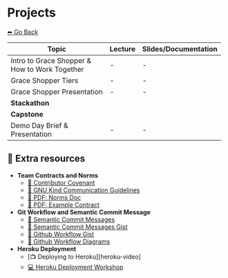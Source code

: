 # Projects

[⬅ Go Back](README.md)

| Topic                                               | Lecture | Slides/Documentation |
| --------------------------------------------------- | ------- | -------------------- |
| Intro to Grace Shopper & </br> How to Work Together | -       | -                    |
| Grace Shopper Tiers                                 | -       | -                    |
| Grace Shopper Presentation                          | -       | -                    |
| **Stackathon**                                      |         |                      |
| **Capstone**                                        |         |                      |
| Demo Day Brief & </br> Presentation                 | -       | -                    |

[//]: # " Paste above >> [📺][gs-intro-lec] </br> [📺][work-together-lec] "
[gs-intro-lec]: #paste-YouTube-link-here
[work-together-lec]: #paste-YouTube-link-here
[//]: # " Paste above >> [🖼️][gs-intro-slides] </br> [🖼️][work-together-slides] "
[gs-intro-slides]: https://docs.google.com/presentation/d/1qF62tFmCGy89_2xDtCfZG2FCVByTowqWV2cqms4WadI/edit?usp=sharinggrace-shopper-intro-min.pdf
[work-together-slides]: https://docs.google.com/presentation/d/1LAoBg3-NCFfZ5Gaapujb8LFhdAs584wJ1T2GIfY3LFo/edit?usp=sharing
[//]: # " Paste above >> [🖼️][gs-intro-slides-gh] </br> [🖼️][work-together-slides-gh] "
[gs-intro-slides-gh]: https://docs.google.com/presentation/d/1uUTtT843GChls3TlhZWlI0Rx9picbsFmcFHGA2PnZBE/edit?usp=sharing
[work-together-slides-gh]: https://docs.google.com/presentation/d/1BYA7LuCR7h2L4AsKrvVOEkrBGEaPe0N50begH5tku5Y/edit?usp=sharing
[//]: # " Paste above >> [🛒][gs-tiers] "
[gs-tiers]: #add-to-drive-and-link-here
[//]: # " Paste above >> [📖][gs-presentation] "
[gs-presentation]: https://gist.github.com/b17z/8fafb2c2fa485c08e859d24934076f54
[//]: # " Paste above >> [📺][stackathon-lec] "
[stackathon-lec]: #paste-YouTube-link-here
[//]: # " Paste above >> [🖼️][stackathon-slides] "
[stackathon-slides]: #add-to-drive-and-link-here
[//]: # " Paste above >> [📺][capstone-lec] "
[capstone-lec]: #paste-YouTube-link-here
[//]: # " Paste above >> [🖼️][capstone-slides] "
[capstone-slides]: https://docs.google.com/presentation/d/1b6LUlDrlBAAbotdaRBlpstXQEp_eI61vV777f_03VYw/edit?usp=sharing
[//]: # " Paste above >> [📺][demo-day-lec] "
[demo-day-lec]: #paste-YouTube-link-here
[//]: # " Paste above >> [🖼️][demo-day-brief] </br> [🖼️][capstone-presentations] "
[demo-day-brief]: https://docs.google.com/presentation/d/1pWg6pNPWVnbUbLilu9R3LK1z70y-VnPKg0RRo10Xmfk/edit?usp=sharing
[capstone-presentations]: https://docs.google.com/presentation/d/17koBD09kmfEGSpBDzgbNgovBzgPDCImb6GgkhU1ONV4/edit?usp=sharing

## 📎 Extra resources

- **Team Contracts and Norms**
  - [🔗 Contributor Covenant](https://www.contributor-covenant.org/)
  - [🔗 GNU Kind Communication Guidelines][gnu-kind]
  - [📖 PDF: Norms Doc](03-senior-phase/norms.pdf)
  - [📖 PDF: Example Contract][contract-eg]
- **Git Workflow and Semantic Commit Message**
  - [🔗 Semantic Commit Messages](http://karma-runner.github.io/4.0/dev/git-commit-msg.html)
  - [🔗 Semantic Commit Messages Gist](https://gist.github.com/b17z/23a44d6277b3d34fc663242da65a8bb7)
  - [🔗 Github Workflow Gist](https://gist.github.com/b17z/378180b473bfd229414e881549b430d2)
  - [📖 Github Workflow Diagrams](https://drive.google.com/file/d/1uslgzfGXzp9S9fE3FAivaFUTFp3vscQq/view?usp=sharing)
- **Heroku Deployment**
  - [📺 Deploying to Heroku][heroku-video]
  - [💻 Heroku Deployment Workshop][heroku-workshop]

[gnu-kind]: https://www.gnu.org/philosophy/kind-communication.en.html
[contract-eg]: 03-senior-phase/team-contract-example.pdf
[heroku-workshop]: https://learn.fullstackacademy.com/workshop/5bad3ec1ecb5e7000452b2d6/landing
